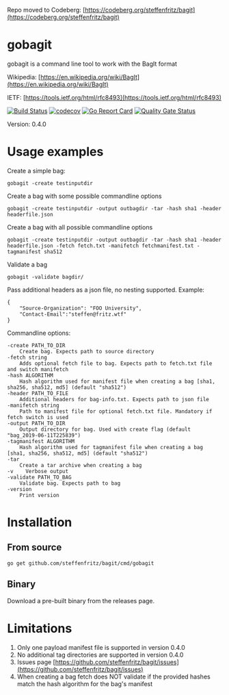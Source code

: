 Repo moved to Codeberg: [https://codeberg.org/steffenfritz/bagit](https://codeberg.org/steffenfritz/bagit)


# gobagit
gobagit is a command line tool to work with the BagIt format

Wikipedia: [https://en.wikipedia.org/wiki/BagIt](https://en.wikipedia.org/wiki/BagIt) 

IETF: [https://tools.ietf.org/html/rfc8493](https://tools.ietf.org/html/rfc8493)


[![Build Status](https://travis-ci.org/steffenfritz/bagit.svg?branch=master)](https://travis-ci.org/steffenfritz/bagit)
[![codecov](https://codecov.io/gh/steffenfritz/bagit/branch/master/graph/badge.svg)](https://codecov.io/gh/steffenfritz/bagit)
[![Go Report Card](https://goreportcard.com/badge/github.com/steffenfritz/bagit)](https://goreportcard.com/report/github.com/steffenfritz/bagit)
[![Quality Gate Status](https://sonarcloud.io/api/project_badges/measure?project=steffenfritz_bagit&metric=alert_status)](https://sonarcloud.io/dashboard?id=steffenfritz_bagit)

Version: 0.4.0

# Usage examples


Create a simple bag:

    gobagit -create testinputdir


Create a bag with some possible commandline options

    gobagit -create testinputdir -output outbagdir -tar -hash sha1 -header headerfile.json


Create a bag with all possible commandline options


    gobagit -create testinputdir -output outbagdir -tar -hash sha1 -header headerfile.json -fetch fetch.txt -manifetch fetchmanifest.txt -tagmanifest sha512

Validate a bag

    gobagit -validate bagdir/

Pass additional headers as a json file, no nesting supported. Example: 

    {
        "Source-Organization": "FOO University",
        "Contact-Email":"steffen@fritz.wtf"
    }


Commandline options:

    -create PATH_TO_DIR
        Create bag. Expects path to source directory
    -fetch string
        Adds optional fetch file to bag. Expects path to fetch.txt file and switch manifetch
    -hash ALGORITHM
        Hash algorithm used for manifest file when creating a bag [sha1, sha256, sha512, md5] (default "sha512")
    -header PATH_TO_FILE
        Additional headers for bag-info.txt. Expects path to json file
    -manifetch string
        Path to manifest file for optional fetch.txt file. Mandatory if fetch switch is used
    -output PATH_TO_DIR
        Output directory for bag. Used with create flag (default "bag_2019-06-11T225839")
    -tagmanifest ALGORITHM
        Hash algorithm used for tagmanifest file when creating a bag [sha1, sha256, sha512, md5] (default "sha512")
    -tar
        Create a tar archive when creating a bag
    -v    Verbose output
    -validate PATH_TO_BAG
        Validate bag. Expects path to bag
    -version
        Print version


# Installation

## From source

    go get github.com/steffenfritz/bagit/cmd/gobagit


## Binary


Download a pre-built binary from the releases page.


# Limitations

1. Only one payload manifest file is supported in version 0.4.0
2. No additional tag directories are supported in version 0.4.0
3. Issues page [https://github.com/steffenfritz/bagit/issues](https://github.com/steffenfritz/bagit/issues)
4. When creating a bag fetch does NOT validate if the provided hashes match the hash algorithm for the bag's manifest
